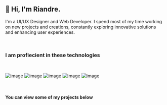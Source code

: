 ## 👋 Hi, I'm Riandre.

I'm a UI/UX Designer and Web Developer. I spend most of my time working on new projects and creations, constantly exploring innovative solutions and enhancing user experiences.

$~$

### I am profiecient in these technologies

$~$

![image](https://github.com/ByteW4ve/ByteW4ve/assets/137506800/310a5dec-b83e-4511-84d8-446eb7378581)
![image](https://github.com/ByteW4ve/ByteW4ve/assets/137506800/bbedbaa7-aa5c-4f15-b968-403ada88cc6c)
![image](https://github.com/ByteW4ve/ByteW4ve/assets/137506800/a7489c09-3001-4eb3-a3ea-f94384c33088)
![image](https://github.com/ByteW4ve/ByteW4ve/assets/137506800/05f0c0c1-af22-4906-875b-8ae6c1f0ace4)
![image](https://github.com/ByteW4ve/ByteW4ve/assets/137506800/f8c7eaaf-5a10-4be7-8428-fcfde326047d)

$~$

#### You can view some of my projects below


